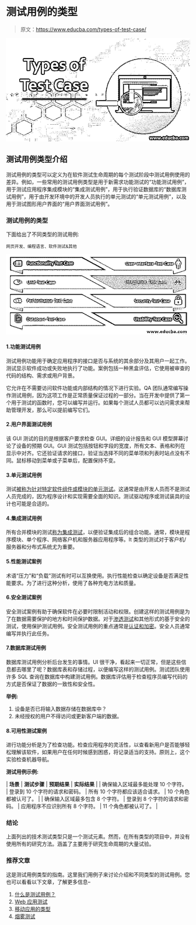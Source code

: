 # 测试用例的类型

> 原文：<https://www.educba.com/types-of-test-case/>

![Types of Test Case](img/3cd25a6b8ddc5c34482e5bacad9dd82d.png)



## 测试用例类型介绍

测试用例的类型可以定义为在软件测试生命周期的每个测试阶段中测试用例使用的差异。例如，一些常用的测试用例类型是用于新需求功能测试的“功能测试用例”，用于测试应用程序集成模块的“集成测试用例”，用于执行验证数据库的“数据库测试用例”，用于由开发环境中的开发人员执行的单元测试的“单元测试用例”，以及用于测试图形用户界面的“用户界面测试用例”。

### 测试用例的类型

下面给出了不同类型的测试用例:

<small>网页开发、编程语言、软件测试&其他</small>

![different types of Test Cases](img/5a909ec0606d121b07090cfebabfa228.png)



#### 1.功能测试用例

测试用例功能用于确定应用程序的接口是否与系统的其余部分及其用户一起工作。测试显示软件成功或失败地执行了功能。案例包括一种黑盒评估，它使用被审查的代码的结构、需求或用户背景。

它允许在不需要访问软件功能或内部结构的情况下进行实验。QA 团队通常编写操作测试用例，因为这项工作是正常质量保证过程的一部分。当在开发中提供了第一个用于测试的函数时，您可以编写并运行。如果每个测试人员都可以访问需求来帮助管理开发，那么可以提前编写它们。

#### 2.用户界面测试用例

该 GUI 测试的目的是根据客户要求检查 GUI。详细的设计报告和 GUI 模型屏幕讨论了设备的预期 GUI。GUI 测试包括按钮和字段的宽度，所有文本、表格和列在显示中对齐。它还验证请求的接口，验证当选择不同的菜单项和列表时站点没有不同。鼠标移动到菜单或子菜单后，配置保持不变。

#### 3.单元测试用例

测试[被称为针对特定软件组件或模块的单元测试](https://www.educba.com/unit-testing/)。这通常是由开发人员而不是测试人员完成的，因为程序设计和实现需要全面的知识。测试驱动程序或测试装具的设计也可能是合适的。

#### 4.集成测试用例

所有合并模块的测试[称为集成测试](https://www.educba.com/integration-testing/)，以便验证集成后的组合功能。通常，模块是程序模块、单个程序、网络客户机和服务器应用程序等。It 类型的测试对于客户机/服务器和分布式系统尤为重要。

#### 5.性能测试案例

术语“压力”和“负载”测试有时可以互换使用。执行性能检查以确定设备是否满足性能要求。为了进行这种分析，使用了各种充电方法和质量。

#### 6.安全测试案例

安全测试案例有助于确保软件在必要时限制活动和权限。创建这样的测试用例是为了在数据需要保护的地方和时间保护数据。对于[渗透测试](https://www.educba.com/penetration-testing-services/)和其他形式的基于安全的测试，使用保护测试用例。安全测试用例的重点通常是[认证和加密](https://www.educba.com/what-is-encryption/)。安全人员通常编写并执行此任务。

#### 7.数据库测试用例

数据库测试用例分析后台发生的事情。UI 很干净，看起来一切正常，但是这些信息都去哪里了呢？数据库表和存储过程，以便编写这样的测试用例。测试团队使用许多 SQL 查询在数据库中构建测试用例。数据库评估用于检查程序员编写代码的方式是否保证了数据的一致性和安全性。

**举例:**

1.  设备是否已将输入数据存储在数据库中？
2.  未经授权的用户不得访问或更新客户端的数据。

#### 8.可用性测试案例

进行功能分析是为了检查功能。检查应用程序的灵活性，以查看新用户是否能够轻松理解该软件，如果用户在任何时候感到困惑，将记录适当的支持。原则上，这个实验检查机器导航。

**测试用例示例:**

| **场景** | **测试步骤** | **预期结果** | **实际结果** |
| 确保输入区域最多能处理 10 个字符。 | 登录到 10 个字符的请求和密码。 | 所有 10 个字符都应该适合请求。 | 10 个角色都被认可了。 |
| 确保输入区域最多包含 8 个字符。 | 登录到 8 个字符的请求和密码。 | 应用程序不应识别所有 8 个字符。 | 11 个角色都被认可了。 |

### 结论

上面列出的技术测试类型只是一个测试元素。然而，在所有类型的项目中，并没有使用所有的研究方法。涵盖了主要用于研究生命周期的大量试验。

### 推荐文章

这是测试用例类型的指南。这里我们用例子来讨论介绍和不同类型的测试用例。您也可以看看以下文章，了解更多信息–

1.  [什么是测试用例？](https://www.educba.com/what-is-test-case/)
2.  [Web 应用测试](https://www.educba.com/web-application-testing/)
3.  [移动应用的类型](https://www.educba.com/types-of-mobile-applications/)
4.  [烟雾测试](https://www.educba.com/smoke-testing/)





